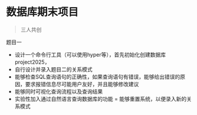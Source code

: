 # 数据库期末项目
> 三人共创

题目一
- 设计一个命令行工具（可以使用hyper等），首先初始化创建数据库project2025，
- 自行设计并录入题目二的关系模式
- 能够检查SQL查询语句的正确性，如果查询语句有错误，能够给出错误的原因，要求报错信息尽可能用户友好，并且能够修改建议
- 能够同时可视化查询流程以及查询结果
- 实验性加入通过自然语言查询数据库的功能
= 能够重置系统，以便录入新的关系模式
